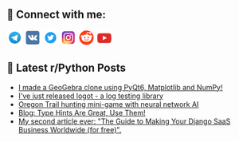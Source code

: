 ## 🔎 Connect with me:
[<img src="https://github.com/bullbesh/bullbesh/blob/main/images/Telegram.png" width="32" height="32" />](https://t.me/bullbesh)
[<img src="https://github.com/bullbesh/bullbesh/blob/main/images/VK.png" width="32" height="32" />](https://vk.com/bullbesh)
[<img src="https://github.com/bullbesh/bullbesh/blob/main/images/Twitter.png" width="32" height="32" />](https://twitter.com/bullbesh1)
[<img src="https://github.com/bullbesh/bullbesh/blob/main/images/Instagram.png" width="32" height="32" />](https://www.instagram.com/bullbesh)
[<img src="https://github.com/bullbesh/bullbesh/blob/main/images/Reddit.png" width="32" height="32" />](https://www.reddit.com/user/bullbesh)
[<img src="https://github.com/bullbesh/bullbesh/blob/main/images/YouTube.png" width="32" height="32" />](https://www.youtube.com/channel/UCtfjRs6uzgq5mfm8S06WTcg)

## 📕 Latest r/Python Posts
<!-- BLOG-POST-LIST:START -->
- [I made a GeoGebra clone using PyQt6, Matplotlib and NumPy!](https://www.reddit.com/r/Python/comments/1ap4spd/i_made_a_geogebra_clone_using_pyqt6_matplotlib/)
- [I&#39;ve just released logot - a log testing library](https://www.reddit.com/r/Python/comments/1ap3qp7/ive_just_released_logot_a_log_testing_library/)
- [Oregon Trail hunting mini-game with neural network AI](https://www.reddit.com/r/Python/comments/1ap1pz3/oregon_trail_hunting_minigame_with_neural_network/)
- [Blog: Type Hints Are Great, Use Them!](https://www.reddit.com/r/Python/comments/1ap1l3o/blog_type_hints_are_great_use_them/)
- [My second article ever: &quot;The Guide to Making Your Django SaaS Business Worldwide &lpar;for free&rpar;&quot;.](https://www.reddit.com/r/Python/comments/1ap0avf/my_second_article_ever_the_guide_to_making_your/)
<!-- BLOG-POST-LIST:END -->

